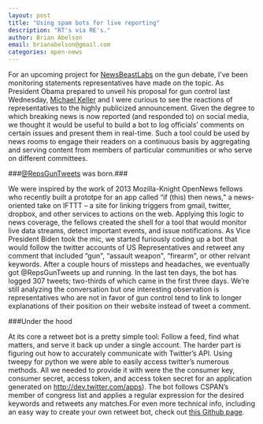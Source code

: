 ```yaml
---
layout: post
title: "Using spam bots for live reporting"
description: "RT's via RE's."
author: Brian Abelson
email: brianabelson@gmail.com
categories: open-news
---
```

For an upcoming project for [NewsBeastLabs](http://newsbeastlabs.tumblr.com/) on the gun debate, I’ve been monitoring statements representatives have made on the topic. As President Obama prepared to unveil his proposal for gun control last Wednesday, [Michael Keller](http://www.twitter.com/mhkeller) and I were curious to see the reactions of representatives to the highly publicized announcement. Given the degree to which breaking news is now reported (and responded to) on social media, we thought it would be useful to build a bot to log officials’ comments on certain issues and present them in real-time. Such a tool could be used by news rooms to engage their readers on a continuous basis by aggregating and serving content from members of particular communities or who serve on different committees.

###[@RepsGunTweets](http://www.twitter.com/repsguntweets) was born.###

We were inspired by the work of 2013 Mozilla-Knight OpenNews fellows who recently built a prototpe for an app called “if (this) then news," a news-oriented take on IFTTT – a site for linking triggers from gmail, twitter, dropbox, and other services to actions on the web. Applying this logic to news coverage, the fellows created the shell for a tool that would monitor live data streams, detect important events, and issue notifications. As Vice President Biden took the mic, we started furiously coding up a bot that would follow the twitter accounts of US Representatives and retweet any comment that included “gun", “assault weapon", “firearm", or other relvant keywords. After a couple hours of missteps and headaches, we eventually got @RepsGunTweets up and running. In the last ten days, the bot has logged 307 tweets; two-thirds of which came in the first three days. We’re still analyzing the conversation but one interesting observation is representatives who are not in favor of gun control tend to link to longer explanations of their position on their website instead of tweet a comment.

###Under the hood

At its core a retweet bot is a pretty simple tool: Follow a feed, find what matters, and serve it back up under a single account. The harder part is figuring out how to accurately communicate with Twitter’s API. Using tweepy for python we were able to easily access twitter’s numerous methods. All we needed to provide it with were the the consumer key, consumer secret, access token, and access token secret for an application generated on http://dev.twitter.com/apps). The bot follows CSPAN’s member of congress list and applies a regular expression for the desired keywords and retweets any matches.For even more technical info, including an easy way to create your own retweet bot, check out [this Github page](http://www.github.com/abelsonlive/regextweet).
